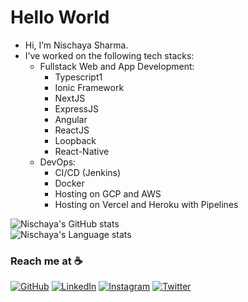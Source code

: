 # Hello World
- Hi, I’m Nischaya Sharma.
- I’ve worked on the following tech stacks: 
   - Fullstack Web and App Development:
      - Typescript1
      - Ionic Framework
      - NextJS
      - ExpressJS
      - Angular
      - ReactJS
      - Loopback
      - React-Native
    - DevOps:
      - CI/CD (Jenkins)
      - Docker
      - Hosting on GCP and AWS
      - Hosting on Vercel and Heroku with Pipelines

![Nischaya's GitHub stats](https://github-readme-stats.vercel.app/api?username=NischayaSharma&show_icons=true&theme=dark)
<br>
![Nischaya's Language stats](https://github-readme-stats-eight-theta.vercel.app/api/top-langs/?username=NischayaSharma&layout=compact&lang_count=8&theme=dark)



### Reach me at ☕
<p align="left">
	<a target="_blank" href="https://github.com/NischayaSharma"><img src="https://img.icons8.com/bubbles/50/000000/github.png" alt="GitHub"/></a>
	<a target="_blank" href="https://www.linkedin.com/in/nischaya/"><img src="https://img.icons8.com/bubbles/50/000000/linkedin.png" alt="LinkedIn"/></a>
	<a target="_blank" href="https://www.instagram.com/nischaya.sharma/"><img src="https://img.icons8.com/bubbles/50/000000/instagram.png" alt="Instagram"/></a>
	<a target="_blank" href="mailto:nischaya.gq@gmail.com"><img src="https://img.icons8.com/bubbles/50/000000/gmail.png" alt="Twitter"/></a>
</p>


